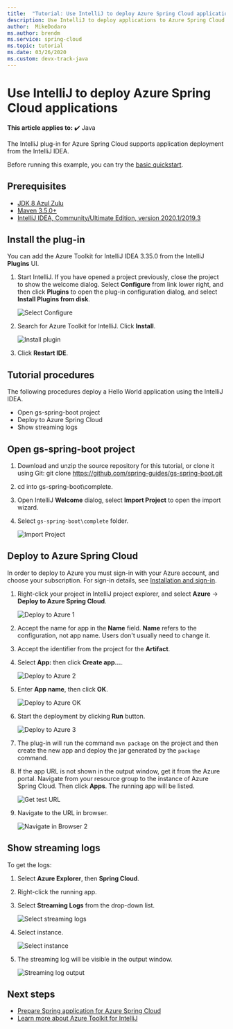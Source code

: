 ```yaml
---
title:  "Tutorial: Use IntelliJ to deploy Azure Spring Cloud applications"
description: Use IntelliJ to deploy applications to Azure Spring Cloud.
author:  MikeDodaro
ms.author: brendm
ms.service: spring-cloud
ms.topic: tutorial
ms.date: 03/26/2020
ms.custom: devx-track-java
---
```


# Use IntelliJ to deploy Azure Spring Cloud applications

**This article applies to:** ✔️ Java

The IntelliJ plug-in for Azure Spring Cloud supports application deployment from the IntelliJ IDEA.  

Before running this example, you can try the [basic quickstart](spring-cloud-quickstart.md).

## Prerequisites
* [JDK 8 Azul Zulu](https://docs.microsoft.com/java/azure/jdk/java-jdk-install?view=azure-java-stable&preserve-view=true)
* [Maven 3.5.0+](https://maven.apache.org/download.cgi)
* [IntelliJ IDEA, Community/Ultimate Edition, version 2020.1/2019.3](https://www.jetbrains.com/idea/download/#section=windows)

## Install the plug-in
You can add the Azure Toolkit for IntelliJ IDEA 3.35.0 from the IntelliJ **Plugins** UI.

1. Start IntelliJ.  If you have opened a project previously, close the project to show the welcome dialog. Select **Configure** from link lower right, and then click **Plugins** to open the plug-in configuration dialog, and select **Install Plugins from disk**.

    ![Select Configure](media/spring-cloud-intellij-howto/configure-plugin-1.png)

1. Search for Azure Toolkit for IntelliJ.  Click **Install**.

    ![Install plugin](media/spring-cloud-intellij-howto/install-plugin.png)

1. Click **Restart IDE**.

## Tutorial procedures
The following procedures deploy a Hello World application using the IntelliJ IDEA.

* Open gs-spring-boot project
* Deploy to Azure Spring Cloud
* Show streaming logs

## Open gs-spring-boot project

1. Download and unzip the source repository for this tutorial, or clone it using Git: git clone https://github.com/spring-guides/gs-spring-boot.git 
1. cd into gs-spring-boot\complete.
1. Open IntelliJ **Welcome** dialog, select **Import Project** to open the import wizard.
1. Select `gs-spring-boot\complete` folder.

    ![Import Project](media/spring-cloud-intellij-howto/import-project-1.png)

## Deploy to Azure Spring Cloud
In order to deploy to Azure you must sign-in with your Azure account, and choose your subscription.  For sign-in details, see [Installation and sign-in](https://docs.microsoft.com/azure/developer/java/toolkit-for-intellij/create-hello-world-web-app#installation-and-sign-in).

1. Right-click your project in IntelliJ project explorer, and select **Azure** -> **Deploy to Azure Spring Cloud**.

    ![Deploy to Azure 1](media/spring-cloud-intellij-howto/deploy-to-azure-1.png)

1. Accept the name for app in the **Name** field. **Name** refers to the configuration, not app name. Users don't usually need to change it.
1. Accept the identifier from the project for the **Artifact**.
1. Select **App:** then click **Create app...**.

    ![Deploy to Azure 2](media/spring-cloud-intellij-howto/deploy-to-azure-2.png)

1. Enter **App name**, then click **OK**.

    ![Deploy to Azure OK](media/spring-cloud-intellij-howto/deploy-to-azure-2a.png)

1. Start the deployment by clicking **Run** button. 

    ![Deploy to Azure 3](media/spring-cloud-intellij-howto/deploy-to-azure-3.png)

1. The plug-in will run the command `mvn package` on the project and then create the new app and deploy the jar generated by the `package` command.

1. If the app URL is not shown in the output window, get it from the Azure portal. Navigate from your resource group to the instance of Azure Spring Cloud.  Then click **Apps**.  The running app will be listed.

    ![Get test URL](media/spring-cloud-intellij-howto/get-test-url.png)

1. Navigate to the URL in browser.

    ![Navigate in Browser 2](media/spring-cloud-intellij-howto/navigate-in-browser-2.png)

## Show streaming logs
To get the logs:
1. Select **Azure Explorer**, then **Spring Cloud**.
1. Right-click the running app.
1. Select **Streaming Logs** from the drop-down list.

    ![Select streaming logs](media/spring-cloud-intellij-howto/streaming-logs.png)

1. Select instance.

    ![Select instance](media/spring-cloud-intellij-howto/select-instance.png)

1. The streaming log will be visible in the output window.

    ![Streaming log output](media/spring-cloud-intellij-howto/streaming-log-output.png)

## Next steps
* [Prepare Spring application for Azure Spring Cloud](https://docs.microsoft.com/azure/spring-cloud/spring-cloud-tutorial-prepare-app-deployment)
* [Learn more about Azure Toolkit for IntelliJ](https://docs.microsoft.com/azure/developer/java/toolkit-for-intellij/)
